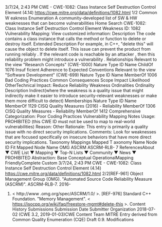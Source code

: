 3/7/24, 2:43 PM CWE - CWE-1082: Class Instance Self Destruction Control Element (4.14)
https://cwe.mitre.org/data/deﬁnitions/1082.html 1/2
Common W eakness Enumeration
A community-developed list of SW & HW weaknesses that can become
vulnerabilities
Home Search
CWE-1082: Class Instance Self Destruction Control Element
Weakness ID: 1082
Vulnerability Mapping: 
View customized information:
 Description
The code contains a class instance that calls the method or function to delete or destroy itself.
 Extended Description
For example, in C++, "delete this" will cause the object to delete itself.
This issue can prevent the product from running reliably . If the relevant code is reachable by an attacker , then this reliability problem
might introduce a vulnerability .
 Relationships
 Relevant to the view "Research Concepts" (CWE-1000)
Nature Type ID Name
ChildOf 1076 Insuf ficient Adherence to Expected Conventions
 Relevant to the view "Software Development" (CWE-699)
Nature Type ID Name
MemberOf 1006 Bad Coding Practices
 Common Consequences
Scope Impact Likelihood
OtherTechnical Impact: Reduce Reliability
 Weakness Ordinalities
Ordinality Description
Indirect(where the weakness is a quality issue that might indirectly make it easier to introduce security-relevant weaknesses or make
them more difficult to detect)
 Memberships
Nature Type ID Name
MemberOf 1129 CISQ Quality Measures (2016) - Reliability
MemberOf 1306 CISQ Quality Measures - Reliability
MemberOf 1412 Comprehensive Categorization: Poor Coding Practices
 Vulnerability Mapping Notes
Usage: PROHIBITED (this CWE ID must not be used to map to real-world vulnerabilities)
Reason: Other
Rationale:
This entry is primarily a quality issue with no direct security implications.
Comments:
Look for weaknesses that are focused specifically on insecure behaviors that have more direct security implications.
 Taxonomy Mappings
Mapped T axonomy Name Node ID Fit Mapped Node Name
OMG ASCRM ASCRM-RLB-
7
 ReferencesAbout ▼ CWE List ▼ Mapping ▼ Top-N Lists ▼ Community ▼ News ▼
PROHIBITED
Abstraction: Base
Conceptual OperationalMapping
FriendlyComplete Custom
3/7/24, 2:43 PM CWE - CWE-1082: Class Instance Self Destruction Control Element (4.14)
https://cwe.mitre.org/data/deﬁnitions/1082.html 2/2[REF-961] Object Management Group (OMG). "Automated Source Code Reliability Measure (ASCRM)". ASCRM-RLB-7. 2016-
01. < http://www .omg.org/spec/ASCRM/1.0/ >.
[REF-976] Standard C++ Foundation. "Memory Management". < https://isocpp.org/wiki/faq/freestore-mgmt#delete-this >.
 Content History
 Submissions
Submission Date Submitter Organization
2018-07-02
(CWE 3.2, 2019-01-03)CWE Content Team MITRE
Entry derived from Common Quality Enumeration (CQE) Draft 0.9.
 Modifications